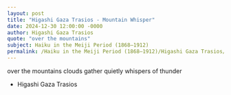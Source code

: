 ```yaml
---
layout: post
title: "Higashi Gaza Trasios - Mountain Whisper"
date: 2024-12-30 12:00:00 -0000
author: Higashi Gaza Trasios
quote: "over the mountains"
subject: Haiku in the Meiji Period (1868–1912)
permalink: /Haiku in the Meiji Period (1868–1912)/Higashi Gaza Trasios/Higashi Gaza Trasios - Mountain Whisper
---
```


over the mountains
clouds gather quietly
whispers of thunder

- Higashi Gaza Trasios

